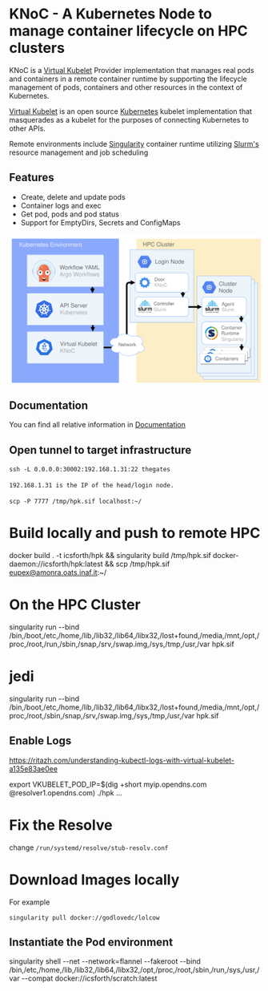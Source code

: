 # KNoC - A Kubernetes Node to manage container lifecycle on HPC clusters

<!-- 
<picture>
  <source media="(prefers-color-scheme: dark)" srcset="media/darkcrop.png">
  <source media="(prefers-color-scheme: light)" srcset="media/lightcrop.png">
  <img src="media/lightcrop.png">
</picture> -->


KNoC is a [Virtual Kubelet](https://github.com/virtual-kubelet/virtual-kubelet) Provider implementation that manages
real pods and containers in a remote container runtime by supporting the lifecycle management of pods, containers and
other resources in the context of Kubernetes.

[Virtual Kubelet](https://github.com/virtual-kubelet/virtual-kubelet) is an open
source [Kubernetes](https://kubernetes.io/) kubelet implementation that masquerades as a kubelet for the purposes of
connecting Kubernetes to other APIs.

Remote environments include [Singularity](https://sylabs.io/singularity/) container runtime
utilizing [Slurm's](https://slurm.schedmd.com/) resource management and job scheduling

## Features

- Create, delete and update pods
- Container logs and exec
- Get pod, pods and pod status
- Support for EmptyDirs, Secrets and ConfigMaps

![diagram](media/knoc-env.png)

## Documentation

You can find all relative information
in [Documentation](https://github.com/CARV-ICS-FORTH/KNoC/blob/master/doc/README.md)


## Open tunnel to target infrastructure
```shell
ssh -L 0.0.0.0:30002:192.168.1.31:22 thegates

192.168.1.31 is the IP of the head/login node.

scp -P 7777 /tmp/hpk.sif localhost:~/
```



# Build locally and push to remote HPC
docker build . -t icsforth/hpk &&  singularity build /tmp/hpk.sif docker-daemon://icsforth/hpk:latest && scp /tmp/hpk.sif eupex@amonra.oats.inaf.it:~/

# On the HPC Cluster
singularity run --bind /bin,/boot,/etc,/home,/lib,/lib32,/lib64,/libx32,/lost+found,/media,/mnt,/opt,/proc,/root,/run,/sbin,/snap,/srv,/swap.img,/sys,/tmp,/usr,/var  hpk.sif

# jedi
singularity run --bind /bin,/boot,/etc,/home,/lib,/lib32,/lib64,/libx32,/lost+found,/media,/mnt,/opt,/proc,/root,/sbin,/snap,/srv,/swap.img,/sys,/tmp,/usr,/var  hpk.sif


## Enable Logs
https://ritazh.com/understanding-kubectl-logs-with-virtual-kubelet-a135e83ae0ee

export VKUBELET_POD_IP=$(dig +short myip.opendns.com @resolver1.opendns.com)
./hpk ...


# Fix the Resolve
change `/run/systemd/resolve/stub-resolv.conf`


# Download Images locally

For example
```
singularity pull docker://godlovedc/lolcow
```

## Instantiate the Pod environment

singularity shell --net --network=flannel --fakeroot --bind /bin,/etc,/home,/lib,/lib32,/lib64,/libx32,/opt,/proc,/root,/sbin,/run,/sys,/usr,/var --compat  docker://icsforth/scratch:latest

